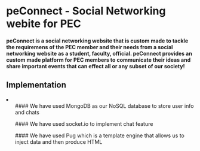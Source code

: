 # peConnect - Social Networking webite for PEC

#### peConnect is a social networking website that is custom made to tackle the requiremens of the PEC member and their needs from a social networking website as a student, faculty, official. peConnect provides an custom made platform for PEC members to communicate their ideas and share important events that can effect all or any subset of our society!

## Implementation
<li>
  <ul>#### We have used MongoDB as our NoSQL database to  store user info and chats</ul>
  <ul>#### We have used socket.io to implement chat feature</ul>
  <ul>#### We have used Pug which is a template engine that allows us to inject data and then produce HTML</ul>
 </li>
